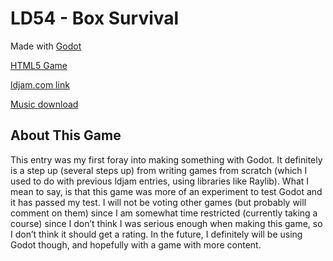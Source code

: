 # LD54 - Box Survival

Made with [Godot](https://godotengine.org/)

[HTML5 Game](https://burnedkirby.com/ld54)

[ldjam.com link](https://ldjam.com/events/ludum-dare/54/ld54-box-survival)

[Music download](https://seodisparate.bandcamp.com/track/ld54-bg-music)

## About This Game

This entry was my first foray into making something with Godot. It definitely
is a step up (several steps up) from writing games from scratch (which I used
to do with previous ldjam entries, using libraries like Raylib). What I mean to
say, is that this game was more of an experiment to test Godot and it has
passed my test. I will not be voting other games (but probably will comment on
them) since I am somewhat time restricted (currently taking a course) since I
don’t think I was serious enough when making this game, so I don’t think it
should get a rating. In the future, I definitely will be using Godot though,
and hopefully with a game with more content.
